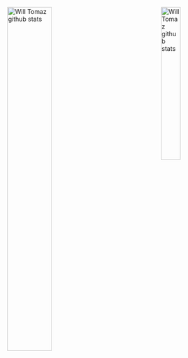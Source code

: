<div>
  <img align="left" width="45%" src="https://github-readme-stats.vercel.app/api?username=TomazWill&show_icons=true&hide_border=true&count_private=true" 
       alt="Will Tomaz github stats" />

  <img align="right" width="30%" src="https://github-readme-stats.vercel.app/api/top-langs/?username=TomazWill" 
       alt="Will Tomaz github stats" />
 </div>
